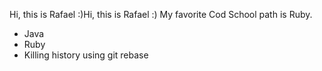 Hi, this is Rafael :)Hi, this is Rafael :)
My favorite Cod School path is Ruby.

* Java
* Ruby
* Killing history using git rebase